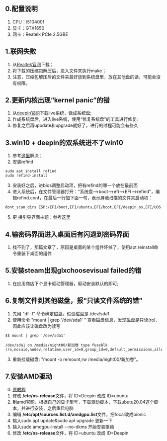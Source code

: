 ## **0.配置说明**  
  1. CPU：i510400f  
  2. 显卡：GTX1650  
  3. 网卡：Reatelk PCIe 2.5GBE  

## **1.联网失败**
  1. 从[Realtek官网][1]下载；  
  2. 将下载的压缩包解压后，进入文件夹执行make；  
  3. 注意，压缩包解压后的文件夹最好放到系统盘里，放在其他盘的话，可能会没有权限。  
  
## **2.更新内核出现“kernel panic”的错**
  1. 从[deepin官网][2]下载live系统，做成系统盘;  
  2. 作成系统盘后，进入live系统，使用“修复系统盘”的工具进行修复;  
  3. 修复之后再upodate和upgrade就好了，进行的过程可能会有些久

## **3.win10 + deepin的双系统进不了win10**
  1. 参考[这里][3]解决；  
  2. 安装refind
```
sudo apt install refind   
sudo refind-install   
``` 
  3. 安装好之后，进bios调整启动项，把有refind的哪一个放在最前面  
  4. 进入系统后，在文件管理器打开："系统盘-->boot-->efi-->EFI-->refind"，编辑refind.conf，在最后一行加下面一句，表示屏蔽扫描的文件夹启动项：
```
dont_scan_dirs ESP:/EFI/boot,EFI/ubuntu,EFI/boot,EFI/deepin_os,EFI/UOS
```
  5. 更 换引导界面主题：参考[这里][4]   

## **4.输密码界面进入桌面后有闪退到密码界面**
  1. 找不到了，那篇文章了，原因是桌面的某个组件坏掉了，使用apt reinstall命令重装下桌面的组件    

## **5.安装steam出现glxchoosevisual failed的错**
  1. 在应用商店下个显卡驱动管理器，驱动安装默认的即可;  

## **6.复制文件到其他磁盘，报“只读文件系统的错”**
  1. 先用 "df -l" 命令确定磁盘，假设磁盘是 /dev/sda1
  2. 使用命令 "mount | grep '/dev/sda1' " 查看磁盘信息，发现磁盘是只读(ro)，因此应该让磁盘改为读写
```
$$ mount | grep '/dev/sda1'

/dev/sda1 on /media/night00/新加卷 type fuseblk (ro,nosuid,nodev,relatime,user_id=0,group_id=0,default_permissions,allow_other,blksize=4096,uhelper=udisks2)  
``` 
  3. 重新挂载磁盘: "mount -o remount,rw /media/night00/新加卷"。   

## **7.安装AMD驱动**
  0. [原教程][5]
  1. 修改 **/etc/os-release**文件，将 ID=Deepin 改成 ID=ubuntu
  2. 到amd官网，根据自己的显卡型号，下载驱动脚本，下载ubutu20.04这个脚本，并进行安装，之后重启电脑
  3. 编辑 **/etc/apt/sources.list.d/amdgpu.list**文件，把focal改成bionic
  4. 输入sudo apt update&sudo apt upgrade 更新一下
  5. 输入sudo amdgpu-install --no-dkms 开始安装驱动
  6. 修改 **/etc/os-release**文件，将 ID=ubuntu 改成 ID=Deepin













[1]: https://www.realtek.com/zh-tw/component/zoo/category/network-interface-controllers-10-100-1000m-gigabit-ethernet-pci-express-software
[2]: https://www.deepin.org/zh/download/
[3]: https://bbs.deepin.org/zh/post/205701
[4]: https://github.com/EvanPurkhiser/rEFInd-minimal
[5]: https://www.bilibili.com/video/BV1B3411Y7fJ/



